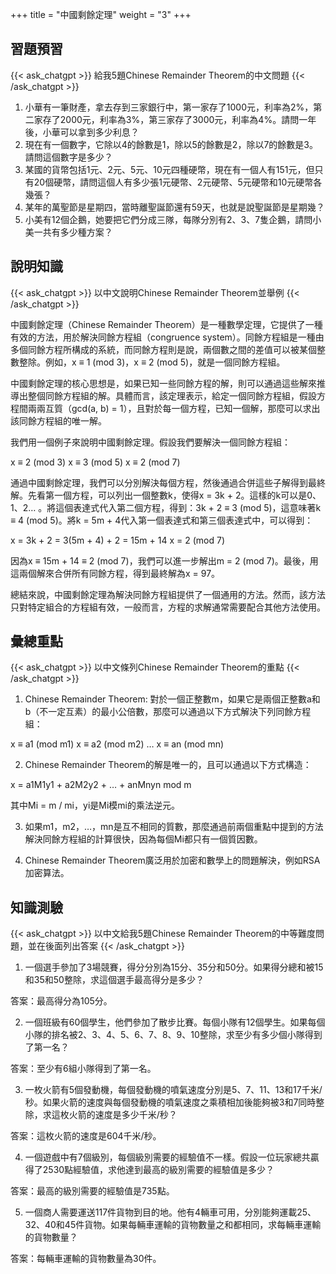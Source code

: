 +++
title = "中國剩餘定理"
weight = "3"
+++
## 習題預習
{{< ask_chatgpt >}}
給我5題Chinese Remainder Theorem的中文問題
{{< /ask_chatgpt >}}



1. 小華有一筆財產，拿去存到三家銀行中，第一家存了1000元，利率為2%，第二家存了2000元，利率為3%，第三家存了3000元，利率為4%。請問一年後，小華可以拿到多少利息？
2. 現在有一個數字，它除以4的餘數是1，除以5的餘數是2，除以7的餘數是3。請問這個數字是多少？
3. 某國的貨幣包括1元、2元、5元、10元四種硬幣，現在有一個人有151元，但只有20個硬幣，請問這個人有多少張1元硬幣、2元硬幣、5元硬幣和10元硬幣各幾張？
4. 某年的萬聖節是星期四，當時離聖誕節還有59天，也就是說聖誕節是星期幾？
5. 小美有12個企鵝，她要把它們分成三隊，每隊分別有2、3、7隻企鵝，請問小美一共有多少種方案？   

## 說明知識
{{< ask_chatgpt >}}
以中文說明Chinese Remainder Theorem並舉例
{{< /ask_chatgpt >}}



中國剩餘定理（Chinese Remainder Theorem）是一種數學定理，它提供了一種有效的方法，用於解決同餘方程組（congruence system）。同餘方程組是一種由多個同餘方程所構成的系統，而同餘方程則是說，兩個數之間的差值可以被某個整數整除。例如，x ≡ 1 (mod 3)，x ≡ 2 (mod 5)，就是一個同餘方程組。

中國剩餘定理的核心思想是，如果已知一些同餘方程的解，則可以通過這些解來推導出整個同餘方程組的解。具體而言，該定理表示，給定一個同餘方程組，假設方程間兩兩互質（gcd(a, b) = 1），且對於每一個方程，已知一個解，那麼可以求出該同餘方程組的唯一解。

我們用一個例子來說明中國剩餘定理。假設我們要解決一個同餘方程組：

x ≡ 2 (mod 3)
x ≡ 3 (mod 5)
x ≡ 2 (mod 7)

通過中國剩餘定理，我們可以分別解決每個方程，然後通過合併這些子解得到最終解。先看第一個方程，可以列出一個整數k，使得x = 3k + 2。這樣的k可以是0、1、2… 。將這個表達式代入第二個方程，得到：3k + 2 ≡ 3 (mod 5)，這意味著k ≡ 4 (mod 5)。將k = 5m + 4代入第一個表達式和第三個表達式中，可以得到：

x = 3k + 2 = 3(5m + 4) + 2 = 15m + 14 
x = 2 (mod 7)

因為x ≡ 15m + 14 ≡ 2 (mod 7)，我們可以進一步解出m = 2 (mod 7)。最後，用這兩個解來合併所有同餘方程，得到最終解為x = 97。

總結來說，中國剩餘定理為解決同餘方程組提供了一個通用的方法。然而，該方法只對特定組合的方程組有效，一般而言，方程的求解通常需要配合其他方法使用。   

## 彙總重點
{{< ask_chatgpt >}}
以中文條列Chinese Remainder Theorem的重點
{{< /ask_chatgpt >}}



1. Chinese Remainder Theorem: 對於一個正整數m，如果它是兩個正整數a和b（不一定互素）的最小公倍數，那麼可以通過以下方式解決下列同餘方程組：

 x ≡ a1 (mod m1)
 x ≡ a2 (mod m2)
 …
 x ≡ an (mod mn)

2. Chinese Remainder Theorem的解是唯一的，且可以通過以下方式構造：

 x = a1M1y1 + a2M2y2 + … + anMnyn mod m

其中Mi = m / mi，yi是Mi模mi的乘法逆元。

3. 如果m1，m2，…，mn是互不相同的質數，那麼通過前兩個重點中提到的方法解決同餘方程組的計算很快，因為每個Mi都只有一個質因數。

4. Chinese Remainder Theorem廣泛用於加密和數學上的問題解決，例如RSA加密算法。   

## 知識測驗
{{< ask_chatgpt >}}
以中文給我5題Chinese Remainder Theorem的中等難度問題，並在後面列出答案
{{< /ask_chatgpt >}}



1. 一個選手參加了3場競賽，得分分別為15分、35分和50分。如果得分總和被15和35和50整除，求這個選手最高得分是多少？

答案：最高得分為105分。

2. 一個班級有60個學生，他們參加了散步比賽。每個小隊有12個學生。如果每個小隊的排名被2、3、4、5、6、7、8、9、10整除，求至少有多少個小隊得到了第一名？

答案：至少有6組小隊得到了第一名。

3. 一枚火箭有5個發動機，每個發動機的噴氣速度分別是5、7、11、13和17千米/秒。如果火箭的速度與每個發動機的噴氣速度之乘積相加後能夠被3和7同時整除，求這枚火箭的速度是多少千米/秒？

答案：這枚火箭的速度是604千米/秒。

4. 一個遊戲中有7個級別，每個級別需要的經驗值不一樣。假設一位玩家總共贏得了2530點經驗值，求他達到最高的級別需要的經驗值是多少？

答案：最高的級別需要的經驗值是735點。

5. 一個商人需要運送117件貨物到目的地。他有4輛車可用，分別能夠運載25、32、40和45件貨物。如果每輛車運輸的貨物數量之和都相同，求每輛車運輸的貨物數量？

答案：每輛車運輸的貨物數量為30件。   

